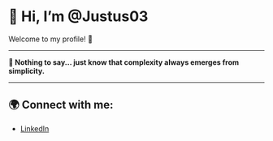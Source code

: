 # 👋 Hi, I’m @Justus03


Welcome to my profile! 🚀

---

**🌟 Nothing to say... just know that complexity always emerges from simplicity.**

---


## 🌍 Connect with me:
- [LinkedIn](your-linkedin-url)

<!---
Justus03/Justus03 is a ✨ special ✨ repository because its `README.md` (this file) appears on your GitHub profile.
You can click the Preview link to take a look at your changes.
--->
